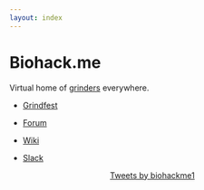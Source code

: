 ```yaml
---
layout: index
---
```


# Biohack.me
Virtual home of [grinders](https://en.wikipedia.org/wiki/Grinder_(biohacking)) everywhere.

* [Grindfest](https://grindfest.org)

* [Forum](https://forum.biohack.me)

* [Wiki](https://wiki.biohack.me)

* [Slack](https://join.slack.com/t/grindsyndicate/shared_invite/zt-1rypathh0-FhdgZ1I6iNGxOICjH80l5w)

<div class="jekyll-twitter-plugin" align="center">
  <div class="jekyll-twitter-plugin"><a class="twitter-timeline" data-width="500" data-tweet-limit="5" href="https://twitter.com/biohackme1?ref_src=twsrc%5Etfw">Tweets by biohackme1</a>
<script async="" src="https://platform.twitter.com/widgets.js" charset="utf-8"></script>
</div>
</div>